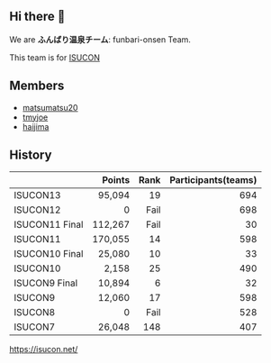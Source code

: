 ## Hi there 👋

We are **ふんばり温泉チーム**: funbari-onsen Team.

This team is for [ISUCON](https://isucon.net/)


## Members

* [matsumatsu20](https://github.com/matsumatsu20)
* [tmyjoe](https://github.com/tmyjoe)
* [haijima](https://github.com/haijima)


## History

|                |  Points | Rank | Participants(teams) |
|----------------|--------:|-----:|--------------------:|
| ISUCON13       |  95,094 |   19 |                 694 |
| ISUCON12       |       0 | Fail |                 698 |
| ISUCON11 Final | 112,267 | Fail |                  30 |
| ISUCON11       | 170,055 |   14 |                 598 |
| ISUCON10 Final |  25,080 |   10 |                  33 |
| ISUCON10       |   2,158 |   25 |                 490 |
| ISUCON9 Final  |  10,894 |    6 |                  32 |
| ISUCON9        |  12,060 |   17 |                 598 |
| ISUCON8        |       0 | Fail |                 528 |
| ISUCON7        |  26,048 |  148 |                 407 |


https://isucon.net/

